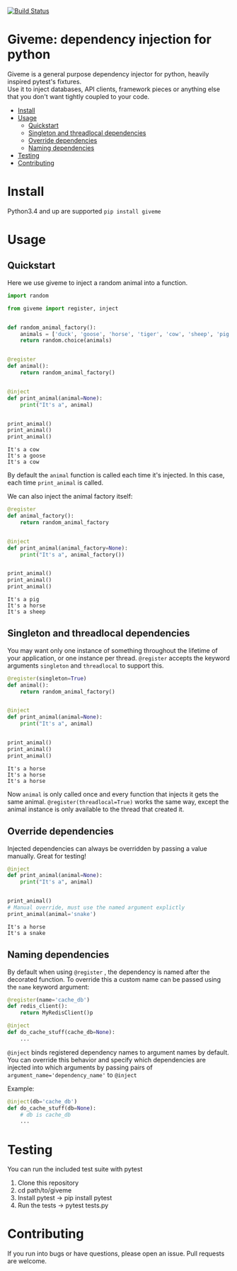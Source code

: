 [![Build Status](https://travis-ci.org/steinitzu/giveme.svg?branch=master)](https://travis-ci.org/steinitzu/giveme)

# Giveme: dependency injection for python

Giveme is a general purpose dependency injector for python, heavily inspired pytest's fixtures.  
Use it to inject databases, API clients, framework pieces or anything else that you don't want tightly coupled
to your code.

- [Install](#org53cfba9)
- [Usage](#orgce81443)
  - [Quickstart](#orgdbe7ef4)
  - [Singleton and threadlocal dependencies](#org2e1bcce)
  - [Override dependencies](#orgb3c77d1)
  - [Naming dependencies](#org859df28)
- [Testing](#org78420ca)
- [Contributing](#org4d66ef7)


<a id="org53cfba9"></a>

# Install

Python3.4 and up are supported `pip install giveme`


<a id="orgce81443"></a>

# Usage


<a id="orgdbe7ef4"></a>

## Quickstart

Here we use giveme to inject a random animal into a function.

```python
import random

from giveme import register, inject


def random_animal_factory():
    animals = ['duck', 'goose', 'horse', 'tiger', 'cow', 'sheep', 'pig']
    return random.choice(animals)


@register
def animal():
    return random_animal_factory()


@inject
def print_animal(animal=None): 
    print("It's a", animal)


print_animal()
print_animal()
print_animal()

```

    It's a cow
    It's a goose
    It's a cow

By default the `animal` function is called each time it's injected. In this case, each time `print_animal` is called.

We can also inject the animal factory itself:

```python
@register
def animal_factory():
    return random_animal_factory


@inject
def print_animal(animal_factory=None): 
    print("It's a", animal_factory())


print_animal()
print_animal()
print_animal()

```

    It's a pig
    It's a horse
    It's a sheep


<a id="org2e1bcce"></a>

## Singleton and threadlocal dependencies

You may want only one instance of something throughout the lifetime of your application, or one instance per thread. `@register` accepts the keyword arguments `singleton` and `threadlocal` to support this.

```python
@register(singleton=True)
def animal():
    return random_animal_factory()


@inject
def print_animal(animal=None): 
    print("It's a", animal)


print_animal()
print_animal()
print_animal()

```

    It's a horse
    It's a horse
    It's a horse

Now `animal` is only called once and every function that injects it gets the same animal. `@register(threadlocal=True)` works the same way, except the animal instance is only available to the thread that created it.


<a id="orgb3c77d1"></a>

## Override dependencies

Injected dependencies can always be overridden by passing a value manually. Great for testing!

```python
@inject
def print_animal(animal=None): 
    print("It's a", animal)


print_animal()
# Manual override, must use the named argument explictly
print_animal(animal='snake')
```

    It's a horse
    It's a snake


<a id="org859df28"></a>

## Naming dependencies

By default when using `@register` , the dependency is named after the decorated function. To override this a custom name can be passed using the `name` keyword argument:

```python
@register(name='cache_db')
def redis_client():
    return MyRedisClient()p

@inject
def do_cache_stuff(cache_db=None):
    ...
```

`@inject` binds registered dependency names to argument names by default. You can override this behavior and specify which dependencies are injected into which arguments by passing pairs of `argument_name='dependency_name'` to `@inject`

Example:

```python
@inject(db='cache_db')
def do_cache_stuff(db=None):
    # db is cache_db
    ...
```


<a id="org78420ca"></a>

# Testing

You can run the included test suite with pytest

1.  Clone this repository
2.  cd path/to/giveme
3.  Install pytest -> pip install pytest
4.  Run the tests -> pytest tests.py


<a id="org4d66ef7"></a>

# Contributing

If you run into bugs or have questions, please open an issue. Pull requests are welcome.
